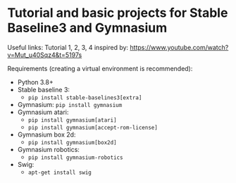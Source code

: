 # Tutorial and basic projects for Stable Baseline3 and Gymnasium

Useful links:
Tutorial 1, 2, 3, 4 inspired by:
https://www.youtube.com/watch?v=Mut_u40Sqz4&t=5197s 

Requirements (creating a virtual environment is recommended):
- Python 3.8+
- Stable baseline 3:
    - `pip install stable-baselines3[extra]`
- Gymnasium: 
    `pip install gymnasium`
- Gymnasium atari:
     - `pip install gymnasium[atari]`
     - `pip install gymnasium[accept-rom-license]`
- Gymnasium box 2d:
     - `pip install gymnasium[box2d]`
- Gymnasium robotics:
     - `pip install gymnasium-robotics`
- Swig:
     - `apt-get install swig`

